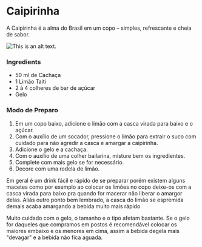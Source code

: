# Caipirinha

<script setup lang="ts">
    import Bloquote from '../../components/bloquote.vue'
</script>

<Bloquote>A Caipirinha é a alma do Brasil em um copo – simples, refrescante e cheia de sabor.</Bloquote>

![This is an alt text.](https://images.unsplash.com/photo-1666355704386-93cf5f887404?fm=jpg&q=60&w=3000&ixlib=rb-4.0.3&ixid=M3wxMjA3fDB8MHxwaG90by1wYWdlfHx8fGVufDB8fHx8fA%3D%3D "This is a sample image.")

### Ingredients
* 50 ml de Cachaça 
* 1 Limão Taiti
* 2 à 4 colheres de bar de açúcar
* Gelo

### Modo de Preparo

1. Em um copo baixo, adicione o limão com a casca virada para baixo e o açúcar. 
2. Com o auxílio de um socador, pressione o limão para extrair o suco com cuidado para não agredir a casca e amargar a caipirinha.
3. Adicione o gelo e a cachaça. 
4. Com o auxílio de uma colher bailarina, misture bem os ingredientes.
5. Complete com mais gelo se for necessário. 
6. Decore com uma rodela de limão.

Em geral é um drink fácil e rápido de se preparar porém existem alguns macetes como por exemplo ao colocar os limões no copo deixe-os com a casca virada para baixo pra quando for macerar não liberar o amargor delas.
Aliás outro ponto bem lembrado, a casca do limão se espremida demais acaba amargando a bebida muito mais rápido

Muito cuidado com o gelo, o tamanho e o tipo afetam bastante. Se o gelo for daqueles que compramos em postos é recomendável colocar os maiores embaixo e os menores em cima, assim a bebida degela mais "devagar" e a bebida não fica aguada.